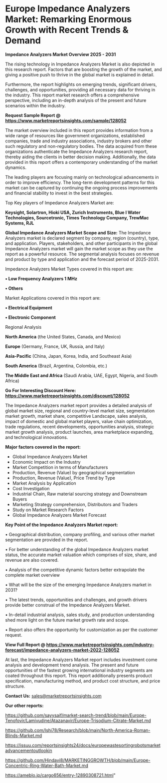 # Europe Impedance Analyzers Market: Remarking Enormous Growth with Recent Trends & Demand

<Strong> Impedance Analyzers Market Overview 2025 - 2031</strong>

The rising technology in Impedance Analyzers Market is also depicted in this research report. Factors that are boosting the growth of the market, and giving a positive push to thrive in the global market is explained in detail.

Furthermore, the report highlights on emerging trends, significant drivers, challenges, and opportunities, providing all necessary data for thriving in the industry. This report market research offers a comprehensive perspective, including an in-depth analysis of the present and future scenarios within the industry.

<strong>Request Sample Report @ <a href=https://www.marketreportsinsights.com/sample/128052>https://www.marketreportsinsights.com/sample/128052</a></strong>

The market overview included in this report provides information from a wide range of resources like government organizations, established companies, trade and industry associations, industry brokers and other such regulatory and non-regulatory bodies. The data acquired from these organizations authenticate the Impedance Analyzers research report, thereby aiding the clients in better decision making. Additionally, the data provided in this report offers a contemporary understanding of the market dynamics.

The leading players are focusing mainly on technological advancements in order to improve efficiency. The long-term development patterns for this market can be captured by continuing the ongoing process improvements and financial stability to invest in the best strategies.

Top Key players of Impedance Analyzers Market are:

<strong>Keysight, Solartron, Hioki USA, Zurich Instruments, Blue I Water Technologies, Sourcetronic, Times Technology Company, TrewMac Systems, RJL</strong>

<strong><b>Global Impedance Analyzers Market Scope and Size:</b></strong>
The Impedance Analyzers market is declared segment by company, region (country), type, and application. Players, stakeholders, and other participants in the global Impedance Analyzers market will gain the market scope as they use the report as a powerful resource. The segmental analysis focuses on revenue and product by type and application and the forecast period of 2025-2031.

Impedance Analyzers Market Types covered in this report are:

<strong>• Low Frequency Analyzers  1 MHz

• Others</strong>

Market Applications covered in this report are:

<strong>• Electrical Equipment

• Electronic Component</strong> 

Regional Analysis

<strong>North America</strong> (the United States, Canada, and Mexico)

<strong>Europe</strong> (Germany, France, UK, Russia, and Italy)

<strong>Asia-Pacific</strong> (China, Japan, Korea, India, and Southeast Asia)

<strong>South America</strong> (Brazil, Argentina, Colombia, etc.)

<strong>The Middle East and Africa</strong> (Saudi Arabia, UAE, Egypt, Nigeria, and South Africa)

<strong>Go For Interesting Discount Here: <a href=https://www.marketreportsinsights.com/discount/128052>https://www.marketreportsinsights.com/discount/128052</a></strong>

The Impedance Analyzers market report provides a detailed analysis of global market size, regional and country-level market size, segmentation market growth, market share, competitive Landscape, sales analysis, impact of domestic and global market players, value chain optimization, trade regulations, recent developments, opportunities analysis, strategic market growth analysis, product launches, area marketplace expanding, and technological innovations.

<strong><b>Major factors covered in the report:</b></strong>
<ul>
  <li>Global Impedance Analyzers Market </li>
  <li>Economic Impact on the Industry</li>
  <li>Market Competition in terms of Manufacturers</li>
  <li>Production, Revenue (Value) by geographical segmentation</li>
  <li>Production, Revenue (Value), Price Trend by Type</li>
  <li>Market Analysis by Application</li>
  <li>Cost Investigation</li>
  <li>Industrial Chain, Raw material sourcing strategy and Downstream Buyers</li>
  <li>Marketing Strategy comprehension, Distributors and Traders</li>
  <li>Study on Market Research Factors</li>
  <li>Global Impedance Analyzers Market Forecast</li>
</ul>

<strong><b>Key Point of the Impedance Analyzers Market report:</b></strong>

• Geographical distribution, company profiling, and various other market segmentation are provided in the report.

• For better understanding of the global Impedance Analyzers market status, the accurate market valuation which comprises of size, share, and revenue are also covered.

• Analysis of the competitive dynamic factors better extrapolate the complete market overview

• What will be the size of the emerging Impedance Analyzers market in 2031?

• The latest trends, opportunities and challenges, and growth drivers provide better construal of the Impedance Analyzers Market.

• In-detail industrial analysis, sales study, and production understanding shed more light on the future market growth rate and scope.

• Report also offers the opportunity for customization as per the customer request.

<strong><b>View Full Report @ <a href=https://www.marketreportsinsights.com/industry-forecast/impedance-analyzers-market-2022-128052>https://www.marketreportsinsights.com/industry-forecast/impedance-analyzers-market-2022-128052</a></b></strong>


At last, the Impedance Analyzers Market report includes investment come analysis and development trend analysis. The present and future opportunities of the fastest growing international industry segments are coated throughout this report. This report additionally presents product specification, manufacturing method, and product cost structure, and price structure.

<strong>Contact Us:</strong>
sales@marketreportsinsights.com

<strong>Our other reports:</strong>

<a href=https://github.com/sayysaif/market-search-trend/blob/main/Europe-Tenofovir/Lamivudine/Atazanavir/Europe-Trisodium-Citrate-Market.md>https://github.com/sayysaif/market-search-trend/blob/main/Europe-Tenofovir/Lamivudine/Atazanavir/Europe-Trisodium-Citrate-Market.md</a>

<a href=https://github.com/Ishi78/Research/blob/main/North-America-Roman-Blinds-Market.md>https://github.com/Ishi78/Research/blob/main/North-America-Roman-Blinds-Market.md</a>

<a href=https://issuu.com/reportsinsights24/docs/europewastesortingrobotsmarketadvancementoutlookin>https://issuu.com/reportsinsights24/docs/europewastesortingrobotsmarketadvancementoutlookin</a>

<a href=https://github.com/Hindavi8/MARKETINGGROWTH/blob/main/Europe-Concentric-Ring-Water-Bath-Market.md>https://github.com/Hindavi8/MARKETINGGROWTH/blob/main/Europe-Concentric-Ring-Water-Bath-Market.md</a>

<a href=https://ameblo.jp/cargo656/entry-12890308721.html>https://ameblo.jp/cargo656/entry-12890308721.html</a>"
